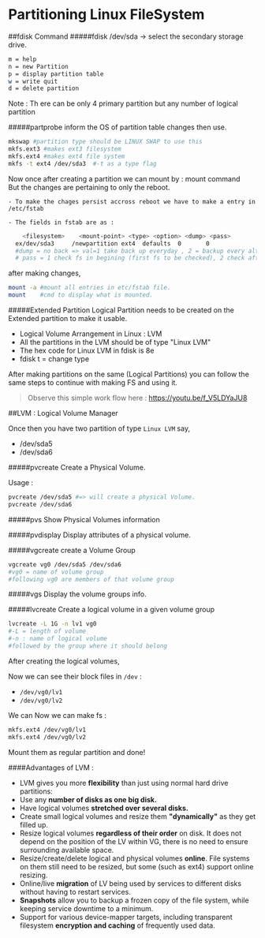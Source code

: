 # Partitioning Linux FileSystem


##fdisk Command
#####fdisk
/dev/sda -> select the secondary storage drive.

```sh
m = help
n = new Partition
p = display partition table
w = write quit
d = delete partition
```
Note : Th ere can be only 4 primary partition but any number of logical partition

#####partprobe
 inform the OS of partition table changes then use.

```sh
mkswap #partition type should be LINUX SWAP to use this
mkfs.ext3 #makes ext3 filesystem
mkfs.ext4 #makes ext4 file system
mkfs -t ext4 /dev/sda3  #-t as a type flag
```

  Now once after creating a partition we can mount by : mount command <br>
  But the changes are pertaining to only the reboot.

    - To make the chages persist accross reboot we have to make a entry in /etc/fstab

    - The fields in fstab are as :
```sh  
    <filesystem>    <mount-point> <type> <option> <dump> <pass>
  ex/dev/sda3     /newpartition ext4  defaults  0       0
  #dump = no back => val=1 take back up everyday , 2 = backup every alternate day
  # pass = 1 check fs in begining (first fs to be checked), 2 check after 1
```  
  after making changes,
```sh  
mount -a #mount all entries in etc/fstab file.  
mount    #cmd to display what is mounted.
```

#####Extended Partition
Logical Partition needs to be created on the Extended partition to make it usable.

  - Logical Volume Arrangement in Linux : LVM
  - All the partitions in the LVM should be of type "Linux LVM"
  - The hex code for Linux LVM in fdisk is 8e
  - fdisk t = change type

After making partitions on the same (Logical Partitions) you can follow the same steps to continue with making FS and using it.

> Observe this simple work flow here : https://youtu.be/f_V5LDYaJU8

##LVM : Logical Volume Manager

Once then you have two partition of type `Linux LVM` say,
* /dev/sda5
* /dev/sda6

#####pvcreate
Create a Physical Volume.

Usage :
```sh
pvcreate /dev/sda5 #=> will create a physical Volume.
pvcreate /dev/sda6
```
#####pvs
Show Physical Volumes information

#####pvdisplay
Display attributes of a physical volume.

#####vgcreate
create a Volume Group

```sh
vgcreate vg0 /dev/sda5 /dev/sda6
#vg0 = name of volume group
#following vg0 are members of that volume group
```
#####vgs
Display the volume groups info.

#####lvcreate
Create a logical volume in a given volume group
```sh
lvcreate -L 1G -n lv1 vg0
#-L = length of volume
#-n : name of logical volume
#followed by the group where it should belong
```
After creating the logical volumes,

Now we can see their block files in `/dev` :<br>
* `/dev/vg0/lv1`
* `/dev/vg0/lv2`

We can Now we can make fs :
```sh
mkfs.ext4 /dev/vg0/lv1
mkfs.ext4 /dev/vg0/lv2
```

Mount them as regular partition and done!

####Advantages of LVM :

* LVM gives you more **flexibility** than just using normal hard drive partitions:
* Use any **number of disks as one big disk.**
* Have logical volumes **stretched over several disks.**
* Create small logical volumes and resize them **"dynamically"** as they get filled up.
* Resize logical volumes **regardless of their order** on disk. It does not depend on the position of the LV within VG, there is no need to ensure surrounding available space.
* Resize/create/delete logical and physical volumes **online**. File systems on them still need to be resized, but some (such as ext4) support online resizing.
* Online/live **migration** of LV being used by services to different disks without having to restart services.
* **Snapshots** allow you to backup a frozen copy of the file system, while keeping service downtime to a minimum.
* Support for various device-mapper targets, including transparent filesystem **encryption and caching** of frequently used data.

